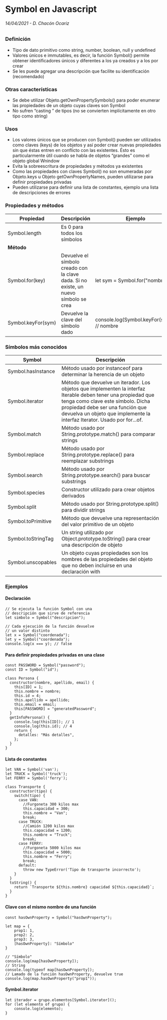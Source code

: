 # Symbol en Javascript
###### 14/04/2021 - D. Chacón Ocariz

### Definición
- Tipo de dato primitivo como string, number, boolean, null y undefined
- Valores únicos e immutables, es decir, la función Symbol() permite obtener identificadores únicos y diferentes a los ya creados y a los por crear
- Se les puede agregar una descripción que facilite su identificación (recomendado)
    
### Otras características
- Se debe utilizar Objeto.getOwnPropertySymbols() para poder enumerar las propiedades 
de un objeto cuyas claves son Symbol
- No sufren “casting ” de tipos (no se convierten implícitamente en otro tipo como string)
    
### Usos
- Los valores únicos que se producen con Symbol() pueden ser utilizados como claves (keys) de los objetos y así poder crear nuevas propiedades sin que éstas entren en conflicto con las existentes. Ésto es particularmente útil cuando se habla de objetos “grandes” como el objeto global Wnindow
- Evita la sobreescritura de propiedades y métodos ya existentes
- Como las propiedades con claves Symbol() no son enumeradas por Objeto.keys u Objeto getOwnPropertyNames, pueden utilizarse para definir propiedades privadas
- Pueden utilizarse para definir una lista de constantes, ejemplo una lista de descripciones de errores

### Propiedades y métodos

| **Propiedad** | **Descripción** | **Ejemplo** |
| ------------- | ------------- | ------------- |
| Symbol.length  | Es 0 para todos los símbolos  |   |
| **Método**  |  |   |
| Symbol.for(key)  | Devuelve el símbolo creado con la clave dada. Si no existe, un nuevo símbolo se crea | let sym = Symbol.for("nombre");  |
| Symbol.keyFor(sym)  | Devuelve la clave del símbolo dado | console.log(Symbol.keyFor(sym)); // nombre  |

### Símbolos más conocidos

| **Symbol** | **Descripción** |
| ------------- | ------------- |
| Symbol.hasInstance  | Método usado por instanceof para determinar la herencia de un objeto |
| Symbol.iterator  | Método que devuelve un iterador. Los objetos que implementen la interfaz Iterable deben tener una propiedad que tenga como clave este símbolo. Dicha propiedad debe ser una función que devuelva un objeto que implemente la interfaz Iterator.  Usado por for...of. |
| Symbol.match  | Método usado por String.prototype.match() para comparar strings |
| Symbol.replace  | Método usado por String.prototype.replace() para reemplazar substrings |
| Symbol.search  | Método usado por String.prototype.search() para buscar substrings |
| Symbol.species  | Constructor utilizado para crear objetos derivados |
| Symbol.split  | Método usado por String.prototype.split() para dividir strings |
| Symbol.toPrimitive  | Método que devuelve una representación del valor primitivo de un objeto |
| Symbol.toStringTag  | Un string utilizado por Object.prototype.toString() para crear una descripción de objeto |
| Symbol.unscopables  | Un objeto cuyas propiedades son los nombres de las propiedades del objeto que no deben incluirse en una declaración with |

### Ejemplos 

#### Declaración
```
// Se ejecuta la función Symbol con una 
// descripción que sirve de referencia
let simbolo = Symbol("descripcion");

// Cada ejecución de la función devuelve 
// un valor distinto
let x = Symbol("coordenada");
let y = Symbol("coordenada");
console.log(x === y); // false
```

#### Para definir propiedades privadas en una clase
```
const PASSWORD = Symbol("password");
const ID = Symbol("id");
 
class Persona {
  constructor(nombre, apellido, email) {
    this[ID] = 1;
    this.nombre = nombre;
    this.id = 4;
    this.apellido = apellido;
    this.email = email;
    this[PASSWORD] = "generatedPassword";
  }
  getInfoPersona() {
    console.log(this[ID]); // 1
    console.log(this.id); // 4
    return {
      detalles: "Más detalles",
    };
  }
}
```

#### Lista de constantes
```	
let VAN = Symbol('van');
let TRUCK = Symbol('truck');
let FERRY = Symbol('ferry');
 
class Transporte {
  constructor(tipo) {
    switch(tipo) {
      case VAN:
        //Furgoneta 300 kilos max
        this.capacidad = 300; 
        this.nombre = "Van";
        break;
      case TRUCK:
        //Camión 1200 kilos max
        this.capacidad = 1200; 
        this.nombre = "Truck";
        break;
      case FERRY:
        //Furgoneta 5000 kilos max
        this.capacidad = 5000; 
        this.nombre = "Ferry";
        break;
      default:
        throw new TypeError('Tipo de transporte incorrecto');
    }
  }
  toString() {
    return `Transporte ${this.nombre} capacidad ${this.capacidad}`;
  }
}
```

#### Clave con el mismo nombre de una función
```
const hasOwnProperty = Symbol("hasOwnProperty");

let map = {
    prop1: 1,
    prop2: 2,
    prop3: 3,
    [hasOwnProperty]: "Símbolo"
}

// "Símbolo"
console.log(map[hasOwnProperty]); 
// String
console.log(typeof map[hasOwnProperty]); 
// Lamado de la función hasOwnProperty, devuelve true
console.log(map.hasOwnProperty("prop1")); 
```

#### Symbol.iterator
```
let iterador = grupo.elementos[Symbol.iterator]();
for (let elemento of grupo) {
    console.log(elemento);
}
```

